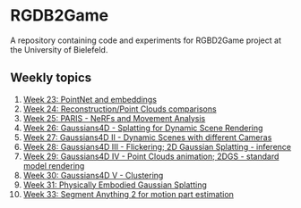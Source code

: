 # RGDB2Game
A repository containing code and experiments for RGBD2Game project
at the University of Bielefeld.

## Weekly topics
1. [Week 23: PointNet and embeddings](./updates/week23.md)
2. [Week 24: Reconstruction/Point Clouds comparisons](./updates/week24.md)
3. [Week 25: PARIS - NeRFs and Movement Analysis](./updates/week25.md)
4. [Week 26: Gaussians4D - Splatting for Dynamic Scene Rendering](./updates/week26.md)
5. [Week 27: Gaussians4D II - Dynamic Scenes with different Cameras](./updates/week27.md)
6. [Week 28: Gaussians4D III - Flickering; 2D Gaussian Splatting - inference](updates/week28.md)
7. [Week 29: Gaussians4D IV - Point Clouds animation; 2DGS - standard model rendering](updates/week29.md)
8. [Week 30: Gaussians4D V - Clustering](updates/week30.md)
9. [Week 31: Physically Embodied Gaussian Splatting](updates/week31.md)
10. [Week 33: Segment Anything 2 for motion part estimation](updates/week33.md)
